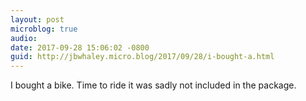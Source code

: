 ```yaml
---
layout: post
microblog: true
audio: 
date: 2017-09-28 15:06:02 -0800
guid: http://jbwhaley.micro.blog/2017/09/28/i-bought-a.html
---
```

I bought a bike. Time to ride it was sadly not included in the package.

